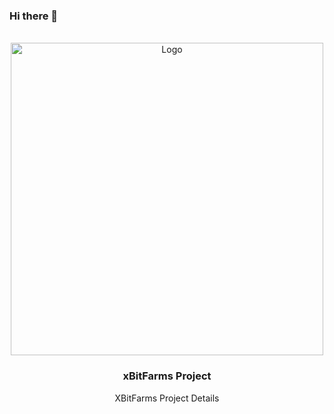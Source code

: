### Hi there 👋
<!-- PROJECT LOGO -->
<br />
<div align="center">
    <img src="images/5.jpg" alt="Logo" width="500" height="500">
  </a>

  <h3 align="center">xBitFarms Project</h3>

  <p align="center">
    XBitFarms Project Details
  </p>
</div>
  
   
<!--
**xbitGit/xbitGit** is a ✨ _special_ ✨ repository because its `README.md` (this file) appears on your GitHub profile.

Here are some ideas to get you started:

- 🔭 I’m currently working on ...
- 🌱 I’m currently learning ...
- 👯 I’m looking to collaborate on ...
- 🤔 I’m looking for help with ...
- 💬 Ask me about ...
- 📫 How to reach me: ...
- 😄 Pronouns: ...
- ⚡ Fun fact: ...
-->
